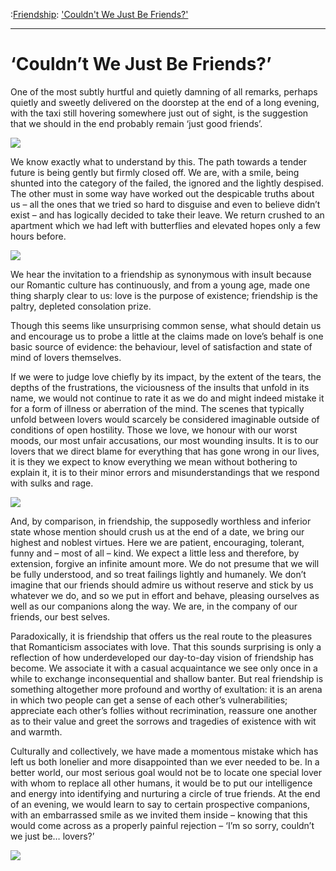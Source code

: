:[Friendship](https://www.theschooloflife.com/thebookoflife/category/sociability/friendship/): ['Couldn't We Just Be Friends?'](https://www.theschooloflife.com/thebookoflife/couldnt-we-just-be-friends/)

* * *

# ‘Couldn’t We Just Be Friends?’

One of the most subtly hurtful and quietly damning of all remarks, perhaps quietly and sweetly delivered on the doorstep at the end of a long evening, with the taxi still hovering somewhere just out of sight, is the suggestion that we should in the end probably remain ‘just good friends’.

![](https://hookedonhouses.net/wp-content/uploads/2008/12/porch-night.jpg)

We know exactly what to understand by this. The path towards a tender future is being gently but firmly closed off. We are, with a smile, being shunted into the category of the failed, the ignored and the lightly despised. The other must in some way have worked out the despicable truths about us – all the ones that we tried so hard to disguise and even to believe didn’t exist – and has logically decided to take their leave. We return crushed to an apartment which we had left with butterflies and elevated hopes only a few hours before.

![](https://i.pinimg.com/originals/96/2b/18/962b18645c103dd3d12ea8a3f338c82c.jpg)

We hear the invitation to a friendship as synonymous with insult because our Romantic culture has continuously, and from a young age, made one thing sharply clear to us: love is the purpose of existence; friendship is the paltry, depleted consolation prize.

Though this seems like unsurprising common sense, what should detain us and encourage us to probe a little at the claims made on love’s behalf is one basic source of evidence: the behaviour, level of satisfaction and state of mind of lovers themselves.

If we were to judge love chiefly by its impact, by the extent of the tears, the depths of the frustrations, the viciousness of the insults that unfold in its name, we would not continue to rate it as we do and might indeed mistake it for a form of illness or aberration of the mind. The scenes that typically unfold between lovers would scarcely be considered imaginable outside of conditions of open hostility. Those we love, we honour with our worst moods, our most unfair accusations, our most wounding insults. It is to our lovers that we direct blame for everything that has gone wrong in our lives, it is they we expect to know everything we mean without bothering to explain it, it is to their minor errors and misunderstandings that we respond with sulks and rage.

![](http://thephilosophersmail.com/wp-content/uploads/2014/04/PM-170314-calmC1.jpg)

And, by comparison, in friendship, the supposedly worthless and inferior state whose mention should crush us at the end of a date, we bring our highest and noblest virtues. Here we are patient, encouraging, tolerant, funny and – most of all – kind. We expect a little less and therefore, by extension, forgive an infinite amount more. We do not presume that we will be fully understood, and so treat failings lightly and humanely. We don’t imagine that our friends should admire us without reserve and stick by us whatever we do, and so we put in effort and behave, pleasing ourselves as well as our companions along the way. We are, in the company of our friends, our best selves.

Paradoxically, it is friendship that offers us the real route to the pleasures that Romanticism associates with love. That this sounds surprising is only a reflection of how underdeveloped our day-to-day vision of friendship has become. We associate it with a casual acquaintance we see only once in a while to exchange inconsequential and shallow banter. But real friendship is something altogether more profound and worthy of exultation: it is an arena in which two people can get a sense of each other’s vulnerabilities; appreciate each other’s follies without recrimination, reassure one another as to their value and greet the sorrows and tragedies of existence with wit and warmth.

Culturally and collectively, we have made a momentous mistake which has left us both lonelier and more disappointed than we ever needed to be. In a better world, our most serious goal would not be to locate one special lover with whom to replace all other humans, it would be to put our intelligence and energy into identifying and nurturing a circle of true friends. At the end of an evening, we would learn to say to certain prospective companions, with an embarrassed smile as we invited them inside – knowing that this would come across as a properly painful rejection – ‘I’m so sorry, couldn’t we just be… lovers?’

[![](https://img.youtube.com/vi/yP88kT6ZvwA/0.jpg)](https://www.youtube.com/embed/yP88kT6ZvwA '')
